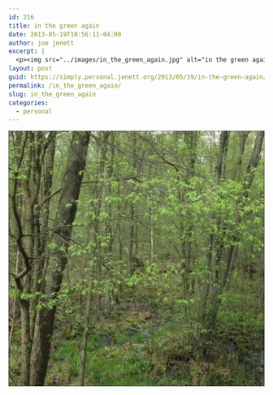 ```yaml
---
id: 216
title: in the green again
date: 2013-05-19T10:56:11-04:00
author: joe jenett
excerpt: |
  <p><img src="../images/in_the_green_again.jpg" alt="in the green again" style="border:none;" /></p>
layout: post
guid: https://simply.personal.jenett.org/2013/05/19/in-the-green-again/
permalink: /in_the_green_again/
slug: in_the_green_again
categories:
  - personal
---
```

<img src="../images/in_the_green_again.jpg" alt="in the green again" style="border:none;" />